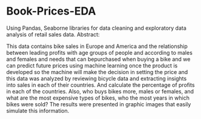 # Book-Prices-EDA
Using Pandas, Seaborne libraries for data cleaning and exploratory data analysis of retail sales data.
Abstract:

This data contains bike sales in Europe and America and the relationship between leading profits with age groups of people and according to males and females and needs that can bepurchased when buying a bike and we can predict future prices using machine learning once the product is developed so the machine will make the decision in setting the price and this data was analyzed by reviewing bicycle data and extracting insights into sales in each of their countries. And calculate the percentage of profits in each of the countries. Also, who buys bikes more, males or females, and what are the most expensive types of bikes, who the most years in which bikes were sold? The results were presented in graphic images that easily simulate this information.
